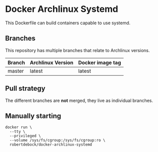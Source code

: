 Docker Archlinux Systemd
========================

This Dockerfile can build containers capable to use systemd.

Branches
--------

This repository has multiple branches that relate to Archlinux versions.

|Branch |Archlinux Version|Docker image tag|
|-------|-----------------|----------------|
|master |latest           |latest          |

Pull strategy
-------------

The different branches are **not** merged, they live as individual branches.

Manually starting
-----------------

```
docker run \
  --tty \
  --privileged \
  --volume /sys/fs/cgroup:/sys/fs/cgroup:ro \
  robertdebock/docker-archlinux-systemd
```